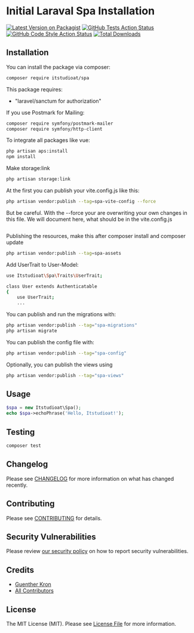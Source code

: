 # Initial Laraval Spa Installation

[![Latest Version on Packagist](https://img.shields.io/packagist/v/itstudioat/spa.svg?style=flat-square)](https://packagist.org/packages/itstudioat/spa)
[![GitHub Tests Action Status](https://img.shields.io/github/actions/workflow/status/itstudioat/spa/run-tests.yml?branch=main&label=tests&style=flat-square)](https://github.com/itstudioat/spa/actions?query=workflow%3Arun-tests+branch%3Amain)
[![GitHub Code Style Action Status](https://img.shields.io/github/actions/workflow/status/itstudioat/spa/fix-php-code-style-issues.yml?branch=main&label=code%20style&style=flat-square)](https://github.com/itstudioat/spa/actions?query=workflow%3A"Fix+PHP+code+style+issues"+branch%3Amain)
[![Total Downloads](https://img.shields.io/packagist/dt/itstudioat/spa.svg?style=flat-square)](https://packagist.org/packages/itstudioat/spa)


## Installation

You can install the package via composer:

```bash
composer require itstudioat/spa
```

This package requires:

- "laravel/sanctum for authorization"

If you use Postmark for Mailing:
```bash
composer require symfony/postmark-mailer
composer require symfony/http-client
```

To integrate all packages like vue:
```bash
php artisan aps:install
npm install
```

Make storage:link
```bash
php artisan storage:link
```

At the first you can publish your vite.config.js like this:
```bash
php artisan vendor:publish --tag=spa-vite-config --force
```
But be careful. With the --force your are overwriting your own changes in this file.
We will document here, what should be in the vite.config.js
```bash

```

Publishing the resources, make this after composer install and composer update
```bash
php artisan vendor:publish --tag=spa-assets
```



Add UserTrait to User-Model:
```bash
use Itstudioat\Spa\Traits\UserTrait;

class User extends Authenticatable
{
    use UserTrait;
    ...
```



You can publish and run the migrations with:

```bash
php artisan vendor:publish --tag="spa-migrations"
php artisan migrate
```

You can publish the config file with:

```bash
php artisan vendor:publish --tag="spa-config"
```

Optionally, you can publish the views using

```bash
php artisan vendor:publish --tag="spa-views"
```

## Usage

```php
$spa = new Itstudioat\Spa();
echo $spa->echoPhrase('Hello, Itstudioat!');
```

## Testing

```bash
composer test
```

## Changelog

Please see [CHANGELOG](CHANGELOG.md) for more information on what has changed recently.

## Contributing

Please see [CONTRIBUTING](CONTRIBUTING.md) for details.

## Security Vulnerabilities

Please review [our security policy](../../security/policy) on how to report security vulnerabilities.

## Credits

- [Guenther Kron](https://github.com/itstudioat)
- [All Contributors](../../contributors)

## License

The MIT License (MIT). Please see [License File](LICENSE.md) for more information.
